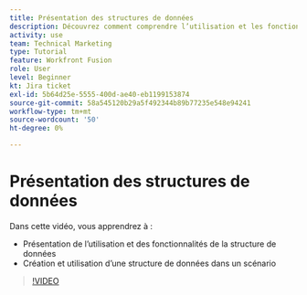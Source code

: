 ```yaml
---
title: Présentation des structures de données
description: Découvrez comment comprendre l’utilisation et les fonctionnalités de la structure de données, ainsi que comment créer et utiliser une structure de données dans un scénario, le tout dans [!DNL Adobe Workfront Fusion].
activity: use
team: Technical Marketing
type: Tutorial
feature: Workfront Fusion
role: User
level: Beginner
kt: Jira ticket
exl-id: 5b64d25e-5555-400d-ae40-eb1199153874
source-git-commit: 58a545120b29a5f492344b89b77235e548e94241
workflow-type: tm+mt
source-wordcount: '50'
ht-degree: 0%

---
```


# Présentation des structures de données

Dans cette vidéo, vous apprendrez à :

* Présentation de l’utilisation et des fonctionnalités de la structure de données
* Création et utilisation d’une structure de données dans un scénario

>[!VIDEO](https://video.tv.adobe.com/v/335293/?quality=12)
